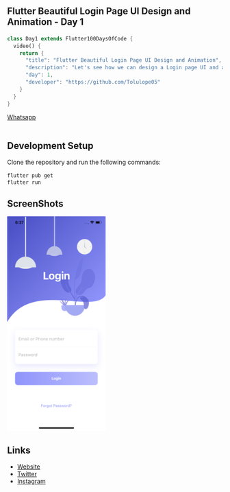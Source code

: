 ## Flutter Beautiful Login Page UI Design and Animation - Day 1

```dart
class Day1 extends Flutter100DaysOfCode {
  video() {
    return {
      "title": "Flutter Beautiful Login Page UI Design and Animation",
      "description": "Let's see how we can design a Login page UI and add some cool animation.",
      "day": 1,
      "developer": "https://github.com/Tolulope05"
    }
  }
}
```

[Whatsapp](https://wa.link/4clrdv)
<br><br>
## Development Setup
Clone the repository and run the following commands:
```
flutter pub get
flutter run
```

## ScreenShots

<img src="assets/screenshot/one.png" height="500em" />

## Links

* [Website](https://afgprogrammer.com)
* [Twitter](https://twitter.com/FaunleTolu)
* [Instagram](https://instagram.com/tolucodes)
